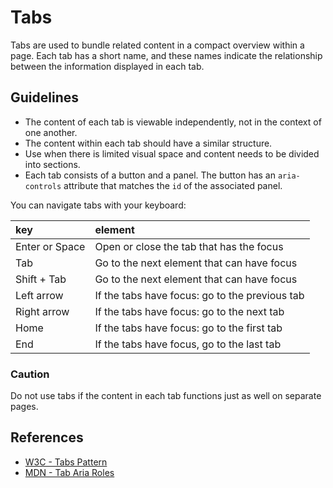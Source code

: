 <!-- @license CC0-1.0 -->

# Tabs

Tabs are used to bundle related content in a compact overview within a page. Each tab has a short name, and these names indicate the relationship between the information displayed in each tab.

## Guidelines

- The content of each tab is viewable independently, not in the context of one another.
- The content within each tab should have a similar structure.
- Use when there is limited visual space and content needs to be divided into sections.
- Each tab consists of a button and a panel.
  The button has an `aria-controls` attribute that matches the `id` of the associated panel.

You can navigate tabs with your keyboard:

| key            | element                                        |
| :------------- | :--------------------------------------------- |
| Enter or Space | Open or close the tab that has the focus       |
| Tab            | Go to the next element that can have focus     |
| Shift + Tab    | Go to the next element that can have focus     |
| Left arrow     | If the tabs have focus: go to the previous tab |
| Right arrow    | If the tabs have focus: go to the next tab     |
| Home           | If the tabs have focus: go to the first tab    |
| End            | If the tabs have focus, go to the last tab     |

### Caution

Do not use tabs if the content in each tab functions just as well on separate pages.

## References

- [W3C - Tabs Pattern](https://www.w3.org/WAI/ARIA/apg/patterns/tabs/)
- [MDN - Tab Aria Roles](https://developer.mozilla.org/en-US/docs/Web/Accessibility/ARIA/Roles/tab_role)
